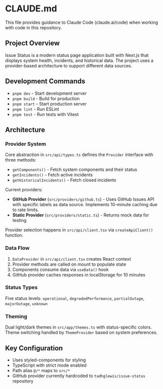 # CLAUDE.md

This file provides guidance to Claude Code (claude.ai/code) when working with code in this repository.

## Project Overview

Issue Status is a modern status page application built with Next.js that displays system health, incidents, and historical data. The project uses a provider-based architecture to support different data sources.

## Development Commands

- `pnpm dev` - Start development server
- `pnpm build` - Build for production  
- `pnpm start` - Start production server
- `pnpm lint` - Run ESLint
- `pnpm test` - Run tests with Vitest

## Architecture

### Provider System
Core abstraction in `src/api/types.ts` defines the `Provider` interface with three methods:
- `getComponents()` - Fetch system components and their status
- `getIncidents()` - Fetch active incidents  
- `getHistoricalIncidents()` - Fetch closed incidents

Current providers:
- **GitHub Provider** (`src/providers/github.ts`) - Uses GitHub Issues API with specific labels as data source. Implements 10-minute caching due to rate limits.
- **Static Provider** (`src/providers/static.ts`) - Returns mock data for testing

Provider selection happens in `src/api/client.tsx` via `createApiClient()` function.

### Data Flow
1. `DataProvider` in `src/api/client.tsx` creates React context
2. Provider methods are called on mount to populate state
3. Components consume data via `useData()` hook
4. GitHub provider caches responses in localStorage for 10 minutes

### Status Types
Five status levels: `operational`, `degradedPerformance`, `partialOutage`, `majorOutage`, `unknown`

### Theming
Dual light/dark themes in `src/app/themes.ts` with status-specific colors. Theme switching handled by `ThemeProvider` based on system preferences.

## Key Configuration

- Uses styled-components for styling
- TypeScript with strict mode enabled
- Path alias `@/*` maps to `src/*`
- GitHub provider currently hardcoded to `tadhglewis/issue-status` repository